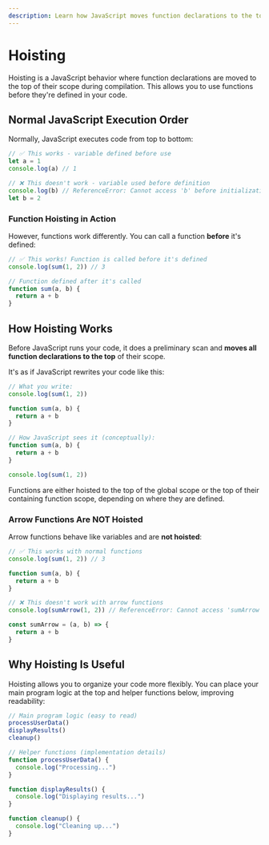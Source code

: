 ```yaml
---
description: Learn how JavaScript moves function declarations to the top of their scope.
---
```


# Hoisting

Hoisting is a JavaScript behavior where function declarations are moved to the top of their scope during compilation. This allows you to use functions before they're defined in your code.

## Normal JavaScript Execution Order

Normally, JavaScript executes code from top to bottom:

```javascript
// ✅ This works - variable defined before use
let a = 1
console.log(a) // 1
```

```javascript
// ❌ This doesn't work - variable used before definition
console.log(b) // ReferenceError: Cannot access 'b' before initialization
let b = 2
```

### Function Hoisting in Action

However, functions work differently. You can call a function **before** it's defined:

```javascript
// ✅ This works! Function is called before it's defined
console.log(sum(1, 2)) // 3

// Function defined after it's called
function sum(a, b) {
  return a + b
}
```

## How Hoisting Works

Before JavaScript runs your code, it does a preliminary scan and **moves all function declarations to the top** of their scope.

It's as if JavaScript rewrites your code like this:

```javascript
// What you write:
console.log(sum(1, 2))

function sum(a, b) {
  return a + b
}
```

```javascript
// How JavaScript sees it (conceptually):
function sum(a, b) {
  return a + b
}

console.log(sum(1, 2))
```

Functions are either hoisted to the top of the global scope or the top of their containing function scope, depending on where they are defined.

### Arrow Functions Are **NOT** Hoisted

Arrow functions behave like variables and are **not hoisted**:

```javascript
// ✅ This works with normal functions
console.log(sum(1, 2)) // 3

function sum(a, b) {
  return a + b
}
```

```javascript
// ❌ This doesn't work with arrow functions
console.log(sumArrow(1, 2)) // ReferenceError: Cannot access 'sumArrow' before initialization

const sumArrow = (a, b) => {
  return a + b
}
```

## Why Hoisting Is Useful

Hoisting allows you to organize your code more flexibly. You can place your main program logic at the top and helper functions below, improving readability:

```javascript
// Main program logic (easy to read)
processUserData()
displayResults()
cleanup()

// Helper functions (implementation details)
function processUserData() {
  console.log("Processing...")
}

function displayResults() {
  console.log("Displaying results...")
}

function cleanup() {
  console.log("Cleaning up...")
}
```
